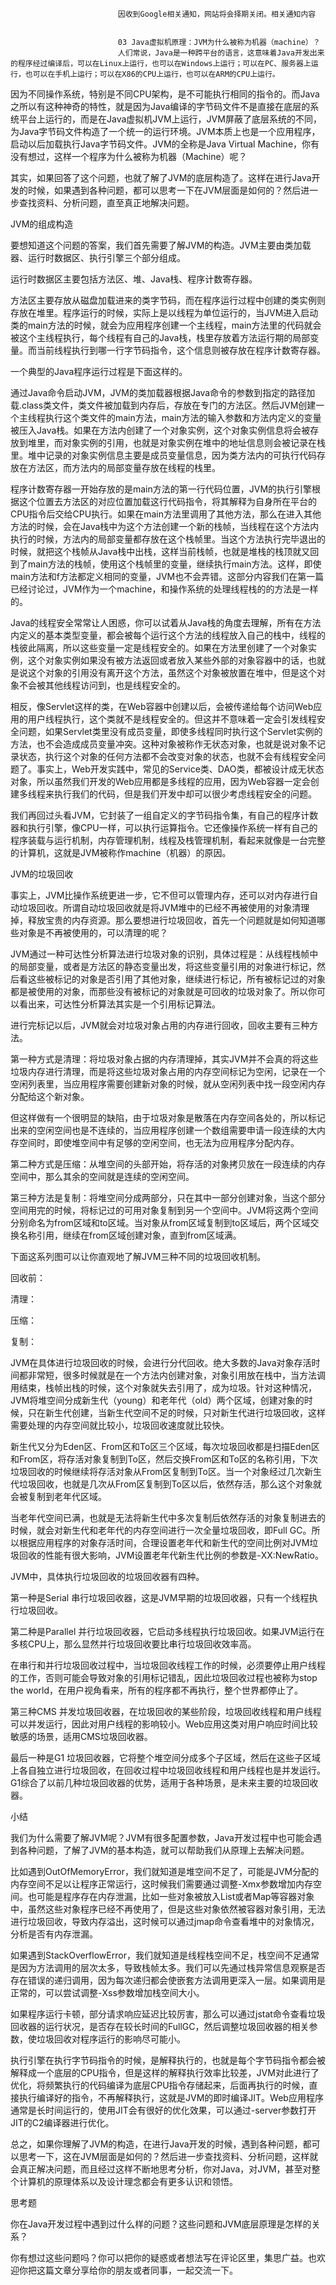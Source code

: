 
                            
                            因收到Google相关通知，网站将会择期关闭。相关通知内容
                            
                            
                            03 Java虚拟机原理：JVM为什么被称为机器（machine）？
                            人们常说，Java是一种跨平台的语言，这意味着Java开发出来的程序经过编译后，可以在Linux上运行，也可以在Windows上运行；可以在PC、服务器上运行，也可以在手机上运行；可以在X86的CPU上运行，也可以在ARM的CPU上运行。

因为不同操作系统，特别是不同CPU架构，是不可能执行相同的指令的。而Java之所以有这种神奇的特性，就是因为Java编译的字节码文件不是直接在底层的系统平台上运行的，而是在Java虚拟机JVM上运行，JVM屏蔽了底层系统的不同，为Java字节码文件构造了一个统一的运行环境。JVM本质上也是一个应用程序，启动以后加载执行Java字节码文件。JVM的全称是Java Virtual Machine，你有没有想过，这样一个程序为什么被称为机器（Machine）呢？

其实，如果回答了这个问题，也就了解了JVM的底层构造了。这样在进行Java开发的时候，如果遇到各种问题，都可以思考一下在JVM层面是如何的？然后进一步查找资料、分析问题，直至真正地解决问题。

JVM的组成构造

要想知道这个问题的答案，我们首先需要了解JVM的构造。JVM主要由类加载器、运行时数据区、执行引擎三个部分组成。


运行时数据区主要包括方法区、堆、Java栈、程序计数寄存器。

方法区主要存放从磁盘加载进来的类字节码，而在程序运行过程中创建的类实例则存放在堆里。程序运行的时候，实际上是以线程为单位运行的，当JVM进入启动类的main方法的时候，就会为应用程序创建一个主线程，main方法里的代码就会被这个主线程执行，每个线程有自己的Java栈，栈里存放着方法运行期的局部变量。而当前线程执行到哪一行字节码指令，这个信息则被存放在程序计数寄存器。

一个典型的Java程序运行过程是下面这样的。

通过Java命令启动JVM，JVM的类加载器根据Java命令的参数到指定的路径加载.class类文件，类文件被加载到内存后，存放在专门的方法区。然后JVM创建一个主线程执行这个类文件的main方法，main方法的输入参数和方法内定义的变量被压入Java栈。如果在方法内创建了一个对象实例，这个对象实例信息将会被存放到堆里，而对象实例的引用，也就是对象实例在堆中的地址信息则会被记录在栈里。堆中记录的对象实例信息主要是成员变量信息，因为类方法内的可执行代码存放在方法区，而方法内的局部变量存放在线程的栈里。

程序计数寄存器一开始存放的是main方法的第一行代码位置，JVM的执行引擎根据这个位置去方法区的对应位置加载这行代码指令，将其解释为自身所在平台的CPU指令后交给CPU执行。如果在main方法里调用了其他方法，那么在进入其他方法的时候，会在Java栈中为这个方法创建一个新的栈帧，当线程在这个方法内执行的时候，方法内的局部变量都存放在这个栈帧里。当这个方法执行完毕退出的时候，就把这个栈帧从Java栈中出栈，这样当前栈帧，也就是堆栈的栈顶就又回到了main方法的栈帧，使用这个栈帧里的变量，继续执行main方法。这样，即使main方法和f方法都定义相同的变量，JVM也不会弄错。这部分内容我们在第一篇已经讨论过，JVM作为一个machine，和操作系统的处理线程栈的的方法是一样的。


Java的线程安全常常让人困惑，你可以试着从Java栈的角度去理解，所有在方法内定义的基本类型变量，都会被每个运行这个方法的线程放入自己的栈中，线程的栈彼此隔离，所以这些变量一定是线程安全的。如果在方法里创建了一个对象实例，这个对象实例如果没有被方法返回或者放入某些外部的对象容器中的话，也就是说这个对象的引用没有离开这个方法，虽然这个对象被放置在堆中，但是这个对象不会被其他线程访问到，也是线程安全的。

相反，像Servlet这样的类，在Web容器中创建以后，会被传递给每个访问Web应用的用户线程执行，这个类就不是线程安全的。但这并不意味着一定会引发线程安全问题，如果Servlet类里没有成员变量，即使多线程同时执行这个Servlet实例的方法，也不会造成成员变量冲突。这种对象被称作无状态对象，也就是说对象不记录状态，执行这个对象的任何方法都不会改变对象的状态，也就不会有线程安全问题了。事实上，Web开发实践中，常见的Service类、DAO类，都被设计成无状态对象，所以虽然我们开发的Web应用都是多线程的应用，因为Web容器一定会创建多线程来执行我们的代码，但是我们开发中却可以很少考虑线程安全的问题。

我们再回过头看JVM，它封装了一组自定义的字节码指令集，有自己的程序计数器和执行引擎，像CPU一样，可以执行运算指令。它还像操作系统一样有自己的程序装载与运行机制，内存管理机制，线程及栈管理机制，看起来就像是一台完整的计算机，这就是JVM被称作machine（机器）的原因。

JVM的垃圾回收

事实上，JVM比操作系统更进一步，它不但可以管理内存，还可以对内存进行自动垃圾回收。所谓自动垃圾回收就是将JVM堆中的已经不再被使用的对象清理掉，释放宝贵的内存资源。那么要想进行垃圾回收，首先一个问题就是如何知道哪些对象是不再被使用的，可以清理的呢？

JVM通过一种可达性分析算法进行垃圾对象的识别，具体过程是：从线程栈帧中的局部变量，或者是方法区的静态变量出发，将这些变量引用的对象进行标记，然后看这些被标记的对象是否引用了其他对象，继续进行标记，所有被标记过的对象都是被使用的对象，而那些没有被标记的对象就是可回收的垃圾对象了。所以你可以看出来，可达性分析算法其实是一个引用标记算法。

进行完标记以后，JVM就会对垃圾对象占用的内存进行回收，回收主要有三种方法。

第一种方式是清理：将垃圾对象占据的内存清理掉，其实JVM并不会真的将这些垃圾内存进行清理，而是将这些垃圾对象占用的内存空间标记为空闲，记录在一个空闲列表里，当应用程序需要创建新对象的时候，就从空闲列表中找一段空闲内存分配给这个新对象。

但这样做有一个很明显的缺陷，由于垃圾对象是散落在内存空间各处的，所以标记出来的空闲空间也是不连续的，当应用程序创建一个数组需要申请一段连续的大内存空间时，即使堆空间中有足够的空闲空间，也无法为应用程序分配内存。

第二种方式是压缩：从堆空间的头部开始，将存活的对象拷贝放在一段连续的内存空间中，那么其余的空间就是连续的空闲空间。

第三种方法是复制：将堆空间分成两部分，只在其中一部分创建对象，当这个部分空间用完的时候，将标记过的可用对象复制到另一个空间中。JVM将这两个空间分别命名为from区域和to区域。当对象从from区域复制到to区域后，两个区域交换名称引用，继续在from区域创建对象，直到from区域满。

下面这系列图可以让你直观地了解JVM三种不同的垃圾回收机制。

回收前：


清理：


压缩：


复制：


JVM在具体进行垃圾回收的时候，会进行分代回收。绝大多数的Java对象存活时间都非常短，很多时候就是在一个方法内创建对象，对象引用放在栈中，当方法调用结束，栈帧出栈的时候，这个对象就失去引用了，成为垃圾。针对这种情况，JVM将堆空间分成新生代（young）和老年代（old）两个区域，创建对象的时候，只在新生代创建，当新生代空间不足的时候，只对新生代进行垃圾回收，这样需要处理的内存空间就比较小，垃圾回收速度就比较快。

新生代又分为Eden区、From区和To区三个区域，每次垃圾回收都是扫描Eden区和From区，将存活对象复制到To区，然后交换From区和To区的名称引用，下次垃圾回收的时候继续将存活对象从From区复制到To区。当一个对象经过几次新生代垃圾回收，也就是几次从From区复制到To区以后，依然存活，那么这个对象就会被复制到老年代区域。

当老年代空间已满，也就是无法将新生代中多次复制后依然存活的对象复制进去的时候，就会对新生代和老年代的内存空间进行一次全量垃圾回收，即Full GC。所以根据应用程序的对象存活时间，合理设置老年代和新生代的空间比例对JVM垃圾回收的性能有很大影响，JVM设置老年代新生代比例的参数是-XX:NewRatio。


JVM中，具体执行垃圾回收的垃圾回收器有四种。

第一种是Serial 串行垃圾回收器，这是JVM早期的垃圾回收器，只有一个线程执行垃圾回收。

第二种是Parallel 并行垃圾回收器，它启动多线程执行垃圾回收。如果JVM运行在多核CPU上，那么显然并行垃圾回收要比串行垃圾回收效率高。

在串行和并行垃圾回收过程中，当垃圾回收线程工作的时候，必须要停止用户线程的工作，否则可能会导致对象的引用标记错乱，因此垃圾回收过程也被称为stop the world，在用户视角看来，所有的程序都不再执行，整个世界都停止了。

第三种CMS 并发垃圾回收器，在垃圾回收的某些阶段，垃圾回收线程和用户线程可以并发运行，因此对用户线程的影响较小。Web应用这类对用户响应时间比较敏感的场景，适用CMS垃圾回收器。

最后一种是G1 垃圾回收器，它将整个堆空间分成多个子区域，然后在这些子区域上各自独立进行垃圾回收，在回收过程中垃圾回收线程和用户线程也是并发运行。G1综合了以前几种垃圾回收器的优势，适用于各种场景，是未来主要的垃圾回收器。



小结

我们为什么需要了解JVM呢？JVM有很多配置参数，Java开发过程中也可能会遇到各种问题，了解了JVM的基本构造，就可以帮助我们从原理上去解决问题。

比如遇到OutOfMemoryError，我们就知道是堆空间不足了，可能是JVM分配的内存空间不足以让程序正常运行，这时候我们需要通过调整-Xmx参数增加内存空间。也可能是程序存在内存泄漏，比如一些对象被放入List或者Map等容器对象中，虽然这些对象程序已经不再使用了，但是这些对象依然被容器对象引用，无法进行垃圾回收，导致内存溢出，这时候可以通过jmap命令查看堆中的对象情况，分析是否有内存泄漏。

如果遇到StackOverflowError，我们就知道是线程栈空间不足，栈空间不足通常是因为方法调用的层次太多，导致栈帧太多。我们可以先通过栈异常信息观察是否存在错误的递归调用，因为每次递归都会使嵌套方法调用更深入一层。如果调用是正常的，可以尝试调整-Xss参数增加栈空间大小。

如果程序运行卡顿，部分请求响应延迟比较厉害，那么可以通过jstat命令查看垃圾回收器的运行状况，是否存在较长时间的FullGC，然后调整垃圾回收器的相关参数，使垃圾回收对程序运行的影响尽可能小。

执行引擎在执行字节码指令的时候，是解释执行的，也就是每个字节码指令都会被解释成一个底层的CPU指令，但是这样的解释执行效率比较差，JVM对此进行了优化，将频繁执行的代码编译为底层CPU指令存储起来，后面再执行的时候，直接执行编译好的指令，不再解释执行，这就是JVM的即时编译JIT。Web应用程序通常是长时间运行的，使用JIT会有很好的优化效果，可以通过-server参数打开JIT的C2编译器进行优化。

总之，如果你理解了JVM的构造，在进行Java开发的时候，遇到各种问题，都可以思考一下，这在JVM层面是如何的？然后进一步查找资料、分析问题，这样就会真正解决问题，而且经过这样不断地思考分析，你对Java，对JVM，甚至对整个计算机的原理体系以及设计理念都会有更多认识和领悟。

思考题

你在Java开发过程中遇到过什么样的问题？这些问题和JVM底层原理是怎样的关系？

你有想过这些问题吗？你可以把你的疑惑或者想法写在评论区里，集思广益。也欢迎你把这篇文章分享给你的朋友或者同事，一起交流一下。

                        
                        
                            